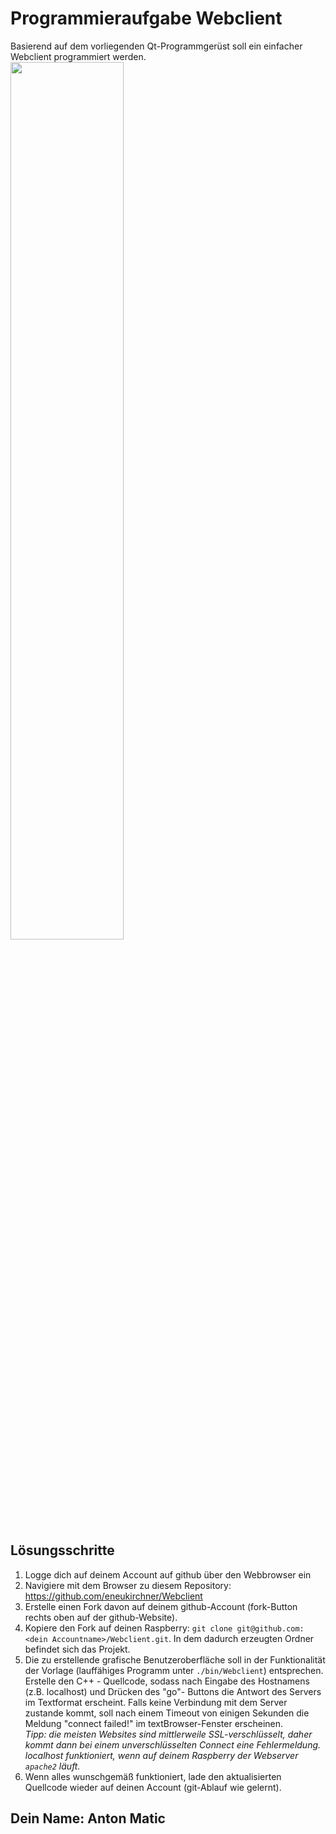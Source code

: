 # Programmieraufgabe Webclient

Basierend auf dem vorliegenden Qt-Programmgerüst soll ein einfacher Webclient programmiert werden. 
<img src="screenshot.png" width="60%">

## Lösungsschritte
1. Logge dich auf deinem Account auf github über den Webbrowser ein
2. Navigiere mit dem Browser zu diesem Repository: 
 https://github.com/eneukirchner/Webclient 
3. Erstelle einen Fork davon auf deinem github-Account (fork-Button rechts oben auf der github-Website).
4. Kopiere den Fork auf deinen Raspberry: `git clone git@github.com:<dein Accountname>/Webclient.git`. 
   In dem dadurch erzeugten Ordner befindet sich das Projekt. 
5. Die zu erstellende grafische Benutzeroberfläche soll in der Funktionalität der Vorlage (lauffähiges Programm unter `./bin/Webclient`) entsprechen. Erstelle den  C++ - Quellcode, sodass nach Eingabe des Hostnamens (z.B. localhost) und Drücken des "go"- Buttons die Antwort des Servers im Textformat erscheint. Falls keine Verbindung mit dem Server zustande kommt, soll nach einem Timeout von einigen Sekunden die Meldung "connect failed!" im textBrowser-Fenster erscheinen.  
*Tipp: die meisten Websites sind mittlerweile SSL-verschlüsselt, daher kommt dann bei einem unverschlüsselten Connect eine Fehlermeldung. localhost funktioniert, wenn auf deinem Raspberry der Webserver `apache2` läuft.*
6. Wenn alles wunschgemäß funktioniert, lade den aktualisierten Quellcode wieder auf deinen Account (git-Ablauf wie gelernt).

## Dein Name: Anton Matic
